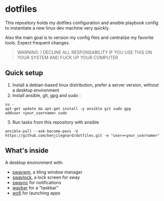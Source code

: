 # dotfiles

This repository holds my dotfiles configuration and ansible playbook config to instantiate a new linux dev machine very quickly.

Also the main goal is to version my config files and centralize my favorite tools. Expect frequent changes.

> WARNING: I DECLINE ALL RESPONSABILITY IF YOU USE THIS ON YOUR SYSTEM AND FUCK UP YOUR COMPUTER

## Quick setup

1. Install a debian-based linux distribution, prefer a server version, without a desktop environment
2. Install ansible, git, gpg and sudo : 
```
su -
apt-get update && apt-get install -y ansible git sudo gpg
adduser <your_username> sudo
```
3. Run tasks from this repository with ansible
```
ansible-pull --ask-become-pass -U https://github.com/benjilegnard/dotfiles.git -e "user=<your_username>"
```

## What's inside

A desktop environment with:
- [swaywm](https://swaywm.org/), a tiling window manager
- [swaylock](https://github.com/swaywm/swaylock#swaylock), a lock screen for sway
- [swaync](https://github.com/ErikReider/SwayNotificationCenter#readme) for notifications
- [waybar](https://github.com/Alexays/Waybar#waybar--) for a "taskbar"
- [wofi](https://hg.sr.ht/~scoopta/wofi/) for launching apps
